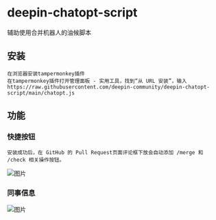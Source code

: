 # deepin-chatopt-script

辅助使用合并机器人的油候脚本

## 安装
    在浏览器安装tampermonkey插件
    在tampermonkey插件打开管理面板 - 实用工具，找到“从 URL 安装”，输入 https://raw.githubusercontent.com/deepin-community/deepin-chatopt-script/main/chatopt.js
    
## 功能

### 快捷按钮 
    安装成功后，在 GitHub 的 Pull Request页面评论框下放会自动添加 /merge 和 /check 相关操作按钮。
    
![图片](https://user-images.githubusercontent.com/13045857/207217974-9b0806ac-fd10-4d28-bdc1-6d5d2efc8bfe.png)

### 同事信息

![图片](https://user-images.githubusercontent.com/13045857/207218262-63026383-6ab2-4ae3-b09b-f8491f61c66d.png)
